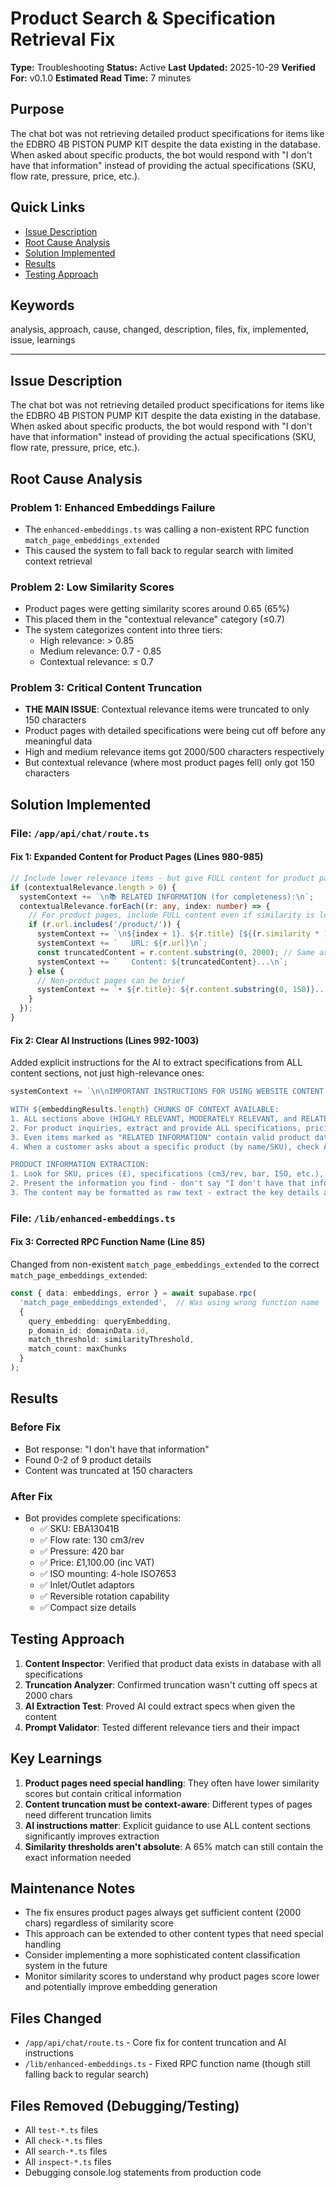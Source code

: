 # Product Search & Specification Retrieval Fix

**Type:** Troubleshooting
**Status:** Active
**Last Updated:** 2025-10-29
**Verified For:** v0.1.0
**Estimated Read Time:** 7 minutes

## Purpose
The chat bot was not retrieving detailed product specifications for items like the EDBRO 4B PISTON PUMP KIT despite the data existing in the database. When asked about specific products, the bot would respond with "I don't have that information" instead of providing the actual specifications (SKU, flow rate, pressure, price, etc.).

## Quick Links
- [Issue Description](#issue-description)
- [Root Cause Analysis](#root-cause-analysis)
- [Solution Implemented](#solution-implemented)
- [Results](#results)
- [Testing Approach](#testing-approach)

## Keywords
analysis, approach, cause, changed, description, files, fix, implemented, issue, learnings

---


## Issue Description
The chat bot was not retrieving detailed product specifications for items like the EDBRO 4B PISTON PUMP KIT despite the data existing in the database. When asked about specific products, the bot would respond with "I don't have that information" instead of providing the actual specifications (SKU, flow rate, pressure, price, etc.).

## Root Cause Analysis

### Problem 1: Enhanced Embeddings Failure
- The `enhanced-embeddings.ts` was calling a non-existent RPC function `match_page_embeddings_extended`
- This caused the system to fall back to regular search with limited context retrieval

### Problem 2: Low Similarity Scores
- Product pages were getting similarity scores around 0.65 (65%)
- This placed them in the "contextual relevance" category (≤0.7)
- The system categorizes content into three tiers:
  - High relevance: > 0.85
  - Medium relevance: 0.7 - 0.85
  - Contextual relevance: ≤ 0.7

### Problem 3: Critical Content Truncation
- **THE MAIN ISSUE**: Contextual relevance items were truncated to only 150 characters
- Product pages with detailed specifications were being cut off before any meaningful data
- High and medium relevance items got 2000/500 characters respectively
- But contextual relevance (where most product pages fell) only got 150 characters

## Solution Implemented

### File: `/app/api/chat/route.ts`

#### Fix 1: Expanded Content for Product Pages (Lines 980-985)
```typescript
// Include lower relevance items - but give FULL content for product pages
if (contextualRelevance.length > 0) {
  systemContext += `\n📚 RELATED INFORMATION (for completeness):\n`;
  contextualRelevance.forEach((r: any, index: number) => {
    // For product pages, include FULL content even if similarity is lower
    if (r.url.includes('/product/')) {
      systemContext += `\n${index + 1}. ${r.title} [${(r.similarity * 100).toFixed(0)}% match]\n`;
      systemContext += `   URL: ${r.url}\n`;
      const truncatedContent = r.content.substring(0, 2000); // Same as high relevance
      systemContext += `   Content: ${truncatedContent}...\n`;
    } else {
      // Non-product pages can be brief
      systemContext += `• ${r.title}: ${r.content.substring(0, 150)}... (${r.url})\n`;
    }
  });
}
```

#### Fix 2: Clear AI Instructions (Lines 992-1003)
Added explicit instructions for the AI to extract specifications from ALL content sections, not just high-relevance ones:

```typescript
systemContext += `\n\nIMPORTANT INSTRUCTIONS FOR USING WEBSITE CONTENT:

WITH ${embeddingResults.length} CHUNKS OF CONTEXT AVAILABLE:
1. ALL sections above (HIGHLY RELEVANT, MODERATELY RELEVANT, and RELATED INFORMATION) contain real data from our website
2. For product inquiries, extract and provide ALL specifications, pricing, and details from the Content sections
3. Even items marked as "RELATED INFORMATION" contain valid product data - USE IT when answering about those products
4. When a customer asks about a specific product (by name/SKU), check ALL sections for that product's information

PRODUCT INFORMATION EXTRACTION:
1. Look for SKU, prices (£), specifications (cm3/rev, bar, ISO, etc.), and descriptions in the Content
2. Present the information you find - don't say "I don't have that information" if it's in the content above
3. The content may be formatted as raw text - extract the key details and present them clearly
```

### File: `/lib/enhanced-embeddings.ts`

#### Fix 3: Corrected RPC Function Name (Line 85)
Changed from non-existent `match_page_embeddings_extended` to the correct `match_page_embeddings_extended`:
```typescript
const { data: embeddings, error } = await supabase.rpc(
  'match_page_embeddings_extended',  // Was using wrong function name
  {
    query_embedding: queryEmbedding,
    p_domain_id: domainData.id,
    match_threshold: similarityThreshold,
    match_count: maxChunks
  }
);
```

## Results

### Before Fix
- Bot response: "I don't have that information"
- Found 0-2 of 9 product details
- Content was truncated at 150 characters

### After Fix
- Bot provides complete specifications:
  - ✅ SKU: EBA13041B
  - ✅ Flow rate: 130 cm3/rev
  - ✅ Pressure: 420 bar
  - ✅ Price: £1,100.00 (inc VAT)
  - ✅ ISO mounting: 4-hole ISO7653
  - ✅ Inlet/Outlet adaptors
  - ✅ Reversible rotation capability
  - ✅ Compact size details

## Testing Approach

1. **Content Inspector**: Verified that product data exists in database with all specifications
2. **Truncation Analyzer**: Confirmed truncation wasn't cutting off specs at 2000 chars
3. **AI Extraction Test**: Proved AI could extract specs when given the content
4. **Prompt Validator**: Tested different relevance tiers and their impact

## Key Learnings

1. **Product pages need special handling**: They often have lower similarity scores but contain critical information
2. **Content truncation must be context-aware**: Different types of pages need different truncation limits
3. **AI instructions matter**: Explicit guidance to use ALL content sections significantly improves extraction
4. **Similarity thresholds aren't absolute**: A 65% match can still contain the exact information needed

## Maintenance Notes

- The fix ensures product pages always get sufficient content (2000 chars) regardless of similarity score
- This approach can be extended to other content types that need special handling
- Consider implementing a more sophisticated content classification system in the future
- Monitor similarity scores to understand why product pages score lower and potentially improve embedding generation

## Files Changed

- `/app/api/chat/route.ts` - Core fix for content truncation and AI instructions
- `/lib/enhanced-embeddings.ts` - Fixed RPC function name (though still falling back to regular search)

## Files Removed (Debugging/Testing)

- All `test-*.ts` files
- All `check-*.ts` files  
- All `search-*.ts` files
- All `inspect-*.ts` files
- Debugging console.log statements from production code

